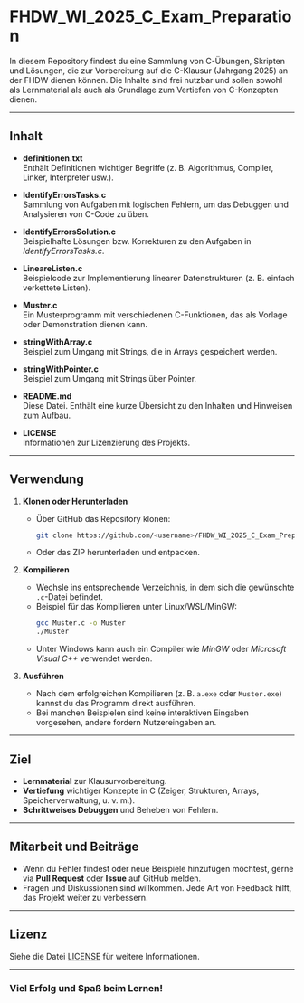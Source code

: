 # FHDW_WI_2025_C_Exam_Preparation

In diesem Repository findest du eine Sammlung von C-Übungen, Skripten und Lösungen, die zur Vorbereitung auf die C-Klausur (Jahrgang 2025) an der FHDW dienen können. Die Inhalte sind frei nutzbar und sollen sowohl als Lernmaterial als auch als Grundlage zum Vertiefen von C-Konzepten dienen.

---

## Inhalt

- **definitionen.txt**  
  Enthält Definitionen wichtiger Begriffe (z. B. Algorithmus, Compiler, Linker, Interpreter usw.).

- **IdentifyErrorsTasks.c**  
  Sammlung von Aufgaben mit logischen Fehlern, um das Debuggen und Analysieren von C-Code zu üben.

- **IdentifyErrorsSolution.c**  
  Beispielhafte Lösungen bzw. Korrekturen zu den Aufgaben in *IdentifyErrorsTasks.c*.

- **LineareListen.c**  
  Beispielcode zur Implementierung linearer Datenstrukturen (z. B. einfach verkettete Listen).

- **Muster.c**  
  Ein Musterprogramm mit verschiedenen C-Funktionen, das als Vorlage oder Demonstration dienen kann.

- **stringWithArray.c**  
  Beispiel zum Umgang mit Strings, die in Arrays gespeichert werden.

- **stringWithPointer.c**  
  Beispiel zum Umgang mit Strings über Pointer.

- **README.md**  
  Diese Datei. Enthält eine kurze Übersicht zu den Inhalten und Hinweisen zum Aufbau.

- **LICENSE**  
  Informationen zur Lizenzierung des Projekts.

---

## Verwendung

1. **Klonen oder Herunterladen**  
   - Über GitHub das Repository klonen:  
     ```bash
     git clone https://github.com/<username>/FHDW_WI_2025_C_Exam_Preparation.git
     ```
   - Oder das ZIP herunterladen und entpacken.

2. **Kompilieren**  
   - Wechsle ins entsprechende Verzeichnis, in dem sich die gewünschte `.c`-Datei befindet.  
   - Beispiel für das Kompilieren unter Linux/WSL/MinGW:
     ```bash
     gcc Muster.c -o Muster
     ./Muster
     ```
   - Unter Windows kann auch ein Compiler wie *MinGW* oder *Microsoft Visual C++* verwendet werden.

3. **Ausführen**  
   - Nach dem erfolgreichen Kompilieren (z. B. `a.exe` oder `Muster.exe`) kannst du das Programm direkt ausführen.  
   - Bei manchen Beispielen sind keine interaktiven Eingaben vorgesehen, andere fordern Nutzereingaben an.

---

## Ziel

- **Lernmaterial** zur Klausurvorbereitung.  
- **Vertiefung** wichtiger Konzepte in C (Zeiger, Strukturen, Arrays, Speicherverwaltung, u. v. m.).  
- **Schrittweises Debuggen** und Beheben von Fehlern.

---

## Mitarbeit und Beiträge

- Wenn du Fehler findest oder neue Beispiele hinzufügen möchtest, gerne via **Pull Request** oder **Issue** auf GitHub melden.  
- Fragen und Diskussionen sind willkommen. Jede Art von Feedback hilft, das Projekt weiter zu verbessern.

---

## Lizenz

Siehe die Datei [LICENSE](./LICENSE) für weitere Informationen.  

---

### Viel Erfolg und Spaß beim Lernen!

